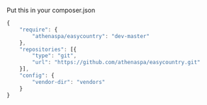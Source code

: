 Put this in your composer.json


```javascript
{
    "require": {
        "athenaspa/easycountry": "dev-master"
    },
    "repositories": [{
        "type": "git",
        "url": "https://github.com/athenaspa/easycountry.git"
    }],
    "config": {
        "vendor-dir": "vendors"
    }
}
```
